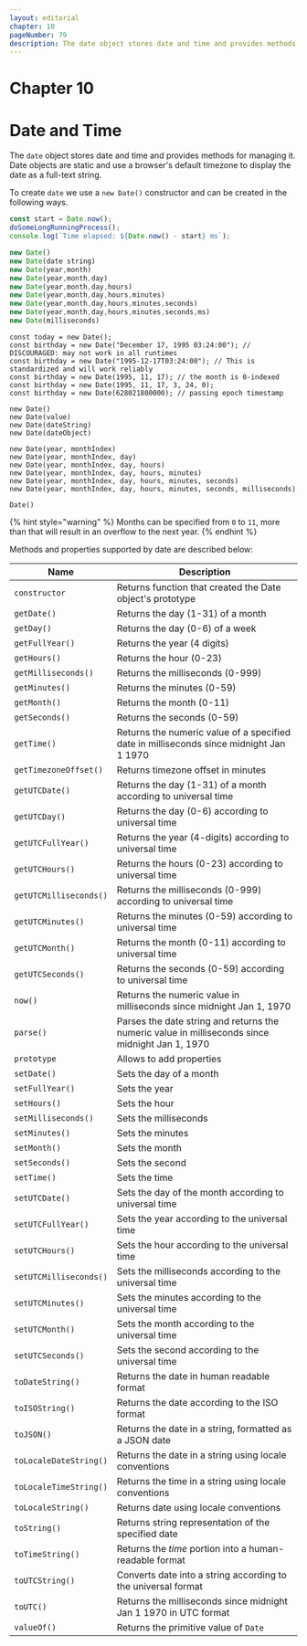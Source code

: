 ```yaml
---
layout: editorial
chapter: 10
pageNumber: 79
description: The date object stores date and time and provides methods for managing it. Date objects are static and use a browser's default timezone to display the date as a full-text string.
---
```


# Chapter 10
# Date and Time

The `date` object stores date and time and provides methods for managing it. Date objects are static and use a browser's default timezone to display the date as a full-text string.

To create  `date` we use a `new Date()` constructor and can be created in the following ways.

```javascript
const start = Date.now();
doSomeLongRunningProcess();
console.log(`Time elapsed: ${Date.now() - start} ms`);
```

```javascript
new Date()
new Date(date string)
new Date(year,month)
new Date(year,month,day)
new Date(year,month,day,hours)
new Date(year,month,day,hours,minutes)
new Date(year,month,day,hours,minutes,seconds)
new Date(year,month,day,hours,minutes,seconds,ms)
new Date(milliseconds)
```
```
const today = new Date();
const birthday = new Date("December 17, 1995 03:24:00"); // DISCOURAGED: may not work in all runtimes
const birthday = new Date("1995-12-17T03:24:00"); // This is standardized and will work reliably
const birthday = new Date(1995, 11, 17); // the month is 0-indexed
const birthday = new Date(1995, 11, 17, 3, 24, 0);
const birthday = new Date(628021800000); // passing epoch timestamp
```
```
new Date()
new Date(value)
new Date(dateString)
new Date(dateObject)

new Date(year, monthIndex)
new Date(year, monthIndex, day)
new Date(year, monthIndex, day, hours)
new Date(year, monthIndex, day, hours, minutes)
new Date(year, monthIndex, day, hours, minutes, seconds)
new Date(year, monthIndex, day, hours, minutes, seconds, milliseconds)

Date()
```

{% hint style="warning" %}
Months can be specified from `0` to `11`, more than that will result in an overflow to the next year.
{% endhint %}

Methods and properties supported by date  are described below:

| Name                   | Description                                                                                     |
| ---------------------- | ----------------------------------------------------------------------------------------------- |
| `constructor`          | Returns function that created the Date object's prototype                                       |
| `getDate()`            | Returns the day (1-31) of a month                                                               |
| `getDay()`             | Returns the day (0-6) of a week                                                                 |
| `getFullYear()`        | Returns the year (4 digits)                                                                     |
| `getHours()`           | Returns the hour (0-23)                                                                         |
| `getMilliseconds()`    | Returns the milliseconds (0-999)                                                                 |
| `getMinutes()`         | Returns the minutes (0-59)                                                                       |
| `getMonth()`           | Returns the month (0-11)                                                                         |
| `getSeconds()`         | Returns the seconds (0-59)                                                                       |
| `getTime()`            | Returns the numeric value of a specified date in milliseconds since midnight Jan 1 1970         |
| `getTimezoneOffset()`  | Returns timezone offset in minutes                                                              |
| `getUTCDate()`         | Returns the day (1-31) of a month according to universal time                                   |
| `getUTCDay()`          | Returns the day (0-6) according to universal time                                               |
| `getUTCFullYear()`     | Returns the year (4-digits) according to universal time                                          |
| `getUTCHours()`        | Returns the hours (0-23) according to universal time                                             |
| `getUTCMilliseconds()` | Returns the milliseconds (0-999)  according to  universal time                                    |
| `getUTCMinutes()`      | Returns the minutes (0-59) according to  universal time                                          |
| `getUTCMonth()`        | Returns the month (0-11) according to  universal time                                           |
| `getUTCSeconds()`      | Returns the seconds (0-59) according to universal time                                          |
| `now()`                | Returns the numeric value in milliseconds since midnight Jan 1, 1970                            |
| `parse()`              | Parses the date string and returns the numeric value in milliseconds since midnight Jan 1, 1970 |
| `prototype`            | Allows to add properties                                                                        |
| `setDate()`            | Sets the day of a month                                                                         |
| `setFullYear()`        | Sets the year                                                                                   |
| `setHours()`           | Sets the hour                                                                                   |
| `setMilliseconds()`    | Sets the milliseconds                                                                           |
| `setMinutes()`         | Sets the minutes                                                                                |
| `setMonth()`           | Sets the month                                                                                  |
| `setSeconds()`         | Sets the second                                                                                 |
| `setTime()`            | Sets the time                                                                                   |
| `setUTCDate()`         | Sets the day of the month according to universal time                                           |
| `setUTCFullYear()`     | Sets the year according to the universal time                                                   |
| `setUTCHours()`        | Sets the hour according to the universal time                                                   |
| `setUTCMilliseconds()` | Sets the milliseconds according to the universal time                                           |
| `setUTCMinutes()`      | Sets the minutes according to the universal time                                                |
| `setUTCMonth()`        | Sets the month according to the universal time                                                  |
| `setUTCSeconds()`      | Sets the second according to the universal time                                                 |
| `toDateString()`       | Returns the date in human readable format                                                       |
| `toISOString()`        | Returns the date according to the ISO format                                                    |
| `toJSON()`             | Returns the date in a string, formatted as a JSON date                                          |
| `toLocaleDateString()` | Returns the date in a string using locale conventions                                           |
| `toLocaleTimeString()` | Returns the time in a string using locale conventions                                           |
| `toLocaleString()`     | Returns date using locale conventions                                                           |
| `toString()`           | Returns string representation of the specified date                                             |
| `toTimeString()`       | Returns the _time_  portion into a human-readable  format                                       |
| `toUTCString()`        | Converts date into a string according to the universal format                                   |
| `toUTC()`              | Returns the milliseconds since  midnight Jan 1 1970 in UTC format                               |
| `valueOf()`            | Returns the primitive value of `Date`                                                           |

